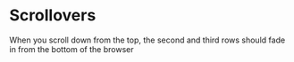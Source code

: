 # Scrollovers

When you scroll down from the top, the second and third rows should fade in from the bottom of the browser